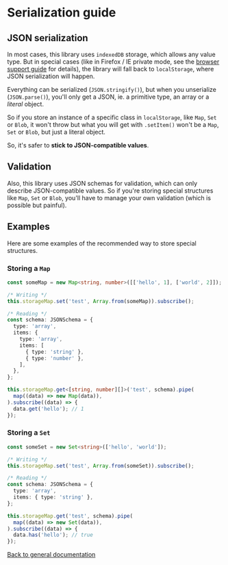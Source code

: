 # Serialization guide

## JSON serialization

In most cases, this library uses `indexedDB` storage, which allows any value type.
But in special cases (like in Firefox / IE private mode,
see the [browser support guide](./BROWSERS_SUPPORT.md) for details),
the library will fall back to `localStorage`, where JSON serialization will happen.

Everything can be serialized (`JSON.stringify()`), but when you unserialize (`JSON.parse()`),
you'll only get a JSON, ie. a primitive type, an array or a *literal* object.

So if you store an instance of a specific class in `localStorage`, like `Map`, `Set` or `Blob`,
it won't throw but what you will get with `.setItem()` won't be a `Map`, `Set` or `Blob`, but just a literal object.

So, it's safer to **stick to JSON-compatible values**.

## Validation

Also, this library uses JSON schemas for validation, which can only describe JSON-compatible values.
So if you're storing special structures like `Map`, `Set` or `Blob`,
you'll have to manage your own validation (which is possible but painful).

## Examples

Here are some examples of the recommended way to store special structures.

### Storing a `Map`

```typescript
const someMap = new Map<string, number>([['hello', 1], ['world', 2]]);

/* Writing */
this.storageMap.set('test', Array.from(someMap)).subscribe();

/* Reading */
const schema: JSONSchema = {
  type: 'array',
  items: {
    type: 'array',
    items: [
      { type: 'string' },
      { type: 'number' },
    ],
  },
};

this.storageMap.get<[string, number][]>('test', schema).pipe(
  map((data) => new Map(data)),
).subscribe((data) => {
  data.get('hello'); // 1
});
```

### Storing a `Set`

```typescript
const someSet = new Set<string>(['hello', 'world']);

/* Writing */
this.storageMap.set('test', Array.from(someSet)).subscribe();

/* Reading */
const schema: JSONSchema = {
  type: 'array',
  items: { type: 'string' },
};

this.storageMap.get('test', schema).pipe(
  map((data) => new Set(data)),
).subscribe((data) => {
  data.has('hello'); // true
});
```

[Back to general documentation](../README.md)
